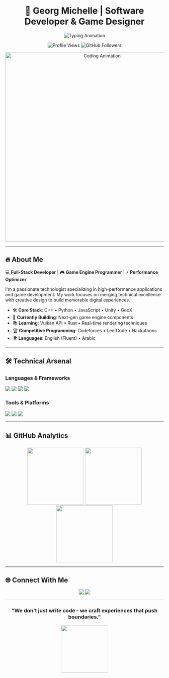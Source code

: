 <h1 align="center">🚀 Georg Michelle | Software Developer & Game Designer</h1>

<p align="center">
  <img src="https://readme-typing-svg.herokuapp.com?font=Fira+Code&weight=600&size=26&duration=4000&pause=1000&color=58A6FF&center=true&vCenter=true&width=600&height=80&lines=Building+the+Future+Through+Code;Crafting+Immersive+Digital+Experiences;Turning+Ideas+Into+Reality;Innovating+One+Commit+at+a+Time" alt="Typing Animation" />
</p>

<p align="center">
  <img src="https://komarev.com/ghpvc/?username=georgmichelle18&label=Profile+Views&color=58A6FF&style=for-the-badge" alt="Profile Views" />
  <img src="https://img.shields.io/github/followers/georgmichelle?label=Followers&style=for-the-badge&color=58A6FF" alt="GitHub Followers" />
</p>

<div align="center">
  <img src="https://media.giphy.com/media/qgQUggAC3Pfv687qPC/giphy.gif" width="600" alt="Coding Animation"/>
</div>

---

## 🔥 **About Me**

💻 **Full-Stack Developer** | 🎮 **Game Engine Programmer** | ⚡ **Performance Optimizer**

I'm a passionate technologist specializing in high-performance applications and game development. My work focuses on merging technical excellence with creative design to build memorable digital experiences.

- 🛠 **Core Stack**: C++ • Python • JavaScript • Unity • GeoX
- 🚀 **Currently Building**: Next-gen game engine components
- 📚 **Learning**: Vulkan API • Rust • Real-time rendering techniques
- 🏆 **Competitive Programming**: Codeforces • LeetCode • Hackathons
- 🌍 **Languages**: English (Fluent) • Arabic

---

## 🛠 **Technical Arsenal**

### **Languages & Frameworks**
<p>
  <img src="https://img.shields.io/badge/C%2B%2B-00599C?style=for-the-badge&logo=c%2B%2B&logoColor=white" />
  <img src="https://img.shields.io/badge/Python-3776AB?style=for-the-badge&logo=python&logoColor=white" />
  <img src="https://img.shields.io/badge/JavaScript-F7DF1E?style=for-the-badge&logo=javascript&logoColor=black" />
  <img src="https://img.shields.io/badge/Unity-100000?style=for-the-badge&logo=unity&logoColor=white" />
  </p>

### **Tools & Platforms**
<p>
  <img src="https://img.shields.io/badge/Git-F05032?style=for-the-badge&logo=git&logoColor=white" />
   <img src="https://img.shields.io/badge/Firebase-FFCA28?style=for-the-badge&logo=firebase&logoColor=black" />
  <img src="https://img.shields.io/badge/Blender-F5792A?style=for-the-badge&logo=blender&logoColor=white" />
</p>

---

## 📊 **GitHub Analytics**

<div align="center">
  <img height="180em" src="https://github-readme-stats.vercel.app/api?username=georgmichelle&show_icons=true&theme=radical&include_all_commits=true&count_private=true&hide_border=true" />
  <img height="180em" src="https://github-readme-streak-stats.herokuapp.com/?user=georgmichelle&theme=radical&hide_border=true" />
  <img height="180em" src="https://github-readme-stats.vercel.app/api/top-langs/?username=georgmichelle&layout=compact&theme=tokyonight&hide_border=true&langs_count=6" />
</div>


---

## 🌐 **Connect With Me**

<p align="center">
  <a href="https://www.linkedin.com/in/georg-michelle100?utm_source=share&utm_campaign=share_via&utm_content=profile&utm_medium=android_app">
    <img src="https://img.shields.io/badge/LinkedIn-0077B5?style=for-the-badge&logo=linkedin&logoColor=white" />
  </a>
  <a href="mailto:geeg40283@example.com">
    <img src="https://img.shields.io/badge/Email-D14836?style=for-the-badge&logo=gmail&logoColor=white" />
  </a>
</p>

---

<h3 align="center">"We don't just write code - we craft experiences that push boundaries."</h3>

<div align="center">
  <img src="https://media.giphy.com/media/ZVik7pBtu9dNS/giphy.gif" width="150" />
</div>
